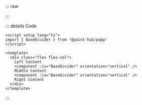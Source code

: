 ::: raw

<ClientOnly>
  <DividerVertical />
</ClientOnly>

:::

::: details Code

```vue
<script setup lang="ts">
import { BaseDivider } from '@point-hub/papp'
</script>

<template>
  <div class="flex flex-col">
    Left Content
    <component :is="BaseDivider" orientation="vertical" />
    Middle Content
    <component :is="BaseDivider" orientation="vertical" />
    Right Content
  </div>
</template>
```

:::
